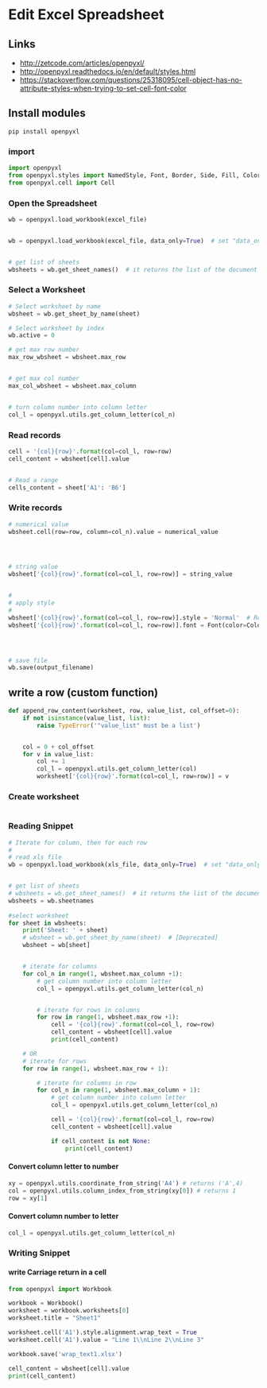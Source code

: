 # Edit Excel Spreadsheet
## Links
* http://zetcode.com/articles/openpyxl/
* http://openpyxl.readthedocs.io/en/default/styles.html
* https://stackoverflow.com/questions/25318095/cell-object-has-no-attribute-styles-when-trying-to-set-cell-font-color




## Install modules
```
pip install openpyxl
```


### import 
```python
import openpyxl
from openpyxl.styles import NamedStyle, Font, Border, Side, Fill, Color, colors
from openpyxl.cell import Cell
```


### Open the Spreadsheet
```python
wb = openpyxl.load_workbook(excel_file)  


wb = openpyxl.load_workbook(excel_file, data_only=True)  # set "data_only=True" if you want to get the cell content as a text even if it is a formula


# get list of sheets
wbsheets = wb.get_sheet_names()  # it returns the list of the document sheets
```


### Select a Worksheet
```python
# Select worksheet by name
wbsheet = wb.get_sheet_by_name(sheet)

# Select worksheet by index
wb.active = 0

# get max row number
max_row_wbsheet = wbsheet.max_row


# get max col number
max_col_wbsheet = wbsheet.max_column


# turn column number into column letter
col_l = openpyxl.utils.get_column_letter(col_n)
```


### Read records
```python
cell = '{col}{row}'.format(col=col_l, row=row)
cell_content = wbsheet[cell].value


# Read a range
cells_content = sheet['A1': 'B6']
```



### Write records
```python
# numerical value
wbsheet.cell(row=row, column=col_n).value = numerical_value




# string value
wbsheet['{col}{row}'.format(col=col_l, row=row)] = string_value


#
# apply style
#
wbsheet['{col}{row}'.format(col=col_l, row=row)].style = 'Normal'  # Reset Style
wbsheet['{col}{row}'.format(col=col_l, row=row)].font = Font(color=Color(colors.BLUE))  # Set foreground colour




# save file
wb.save(output_filename)
```


## write a row (custom function)
```python
def append_row_content(worksheet, row, value_list, col_offset=0):
    if not isinstance(value_list, list):
        raise TypeError('"value_list" must be a list')


    col = 0 + col_offset
    for v in value_list:
        col += 1
        col_l = openpyxl.utils.get_column_letter(col)
        worksheet['{col}{row}'.format(col=col_l, row=row)] = v


```


### Create worksheet
```python


```


### Reading Snippet
```python
# Iterate for column, then for each row
#
# read xls file
wb = openpyxl.load_workbook(xls_file, data_only=True)  # set "data_only=True" if you want to get the cell content as a text even if it is a formula


# get list of sheets
# wbsheets = wb.get_sheet_names()  # it returns the list of the document sheets [Deprecated]
wbsheets = wb.sheetnames
        
#select worksheet
for sheet in wbsheets:
    print('Sheet: ' + sheet)
    # wbsheet = wb.get_sheet_by_name(sheet)  # [Deprecated]
    wbsheet = wb[sheet]


    # iterate for columns
    for col_n in range(1, wbsheet.max_column +1):
        # get column number into column letter
        col_l = openpyxl.utils.get_column_letter(col_n)


        # iterate for rows in columns
        for row in range(1, wbsheet.max_row +1):
            cell = '{col}{row}'.format(col=col_l, row=row)
            cell_content = wbsheet[cell].value
            print(cell_content)

    # OR
    # iterate for rows
    for row in range(1, wbsheet.max_row + 1):

        # iterate for columns in row
        for col_n in range(1, wbsheet.max_column + 1):
            # get column number into column letter
            col_l = openpyxl.utils.get_column_letter(col_n)

            cell = '{col}{row}'.format(col=col_l, row=row)
            cell_content = wbsheet[cell].value            

            if cell_content is not None:
                print(cell_content)


```


#### Convert column letter to number
```python
xy = openpyxl.utils.coordinate_from_string('A4') # returns ('A',4)
col = openpyxl.utils.column_index_from_string(xy[0]) # returns 1
row = xy[1]
```



#### Convert column number to letter
```python
col_l = openpyxl.utils.get_column_letter(col_n)
```




### Writing Snippet

#### write Carriage return in a cell
```python
from openpyxl import Workbook

workbook = Workbook()
worksheet = workbook.worksheets[0]
worksheet.title = "Sheet1"

worksheet.cell('A1').style.alignment.wrap_text = True
worksheet.cell('A1').value = "Line 1\\nLine 2\\nLine 3"

workbook.save('wrap_text1.xlsx')
```

```python
cell_content = wbsheet[cell].value
print(cell_content)
```




<!--stackedit_data:
eyJoaXN0b3J5IjpbLTk4MjA5ODk2OSwtMTAwMTYzODMxMyw1NT
UyNjc0OTUsLTE5OTMwMjQ0NjgsLTk0NTAxODcyOCwtNDMzMjI2
MzMxLC0xNDY5NTk0MzA2XX0=
-->

